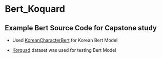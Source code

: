 # Bert_Koquard

## Example Bert Source Code for Capstone study 


- Used [KoreanCharacterBert](https://github.com/MrBananaHuman/KoreanCharacterBert?fbclid=IwAR2P5-TYwKrO5I8ccPtEi2HayUJu1D2NPtha306HCjhC6_cl9W8yCPzxKoA) for Korean Bert Model 


- [Korquad](https://korquad.github.io/) dataset was used for testing Bert Model

